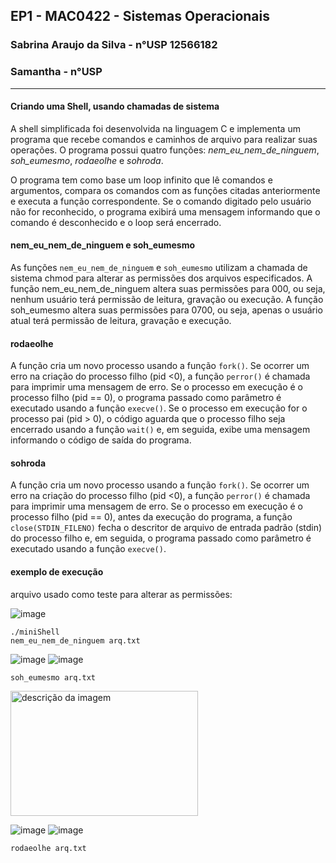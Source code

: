 ## EP1 - MAC0422 - Sistemas Operacionais
### Sabrina Araujo da Silva - n°USP 12566182
### Samantha - n°USP 
---------------

#### Criando uma Shell, usando chamadas de sistema

A shell simplificada foi desenvolvida na linguagem C e implementa um programa que recebe comandos e caminhos de arquivo para realizar suas operações. O programa possui quatro funções: *nem_eu_nem_de_ninguem*, *soh_eumesmo*, *rodaeolhe* e *sohroda*.

O programa tem como base um loop infinito que lê comandos e argumentos, compara os comandos com as funções citadas anteriormente e executa a função correspondente. Se o comando digitado pelo usuário não for reconhecido, o programa exibirá uma mensagem informando que o comando é desconhecido e o loop será encerrado.

#### nem_eu_nem_de_ninguem e soh_eumesmo

As funções ```nem_eu_nem_de_ninguem``` e ```soh_eumesmo``` utilizam a chamada de sistema chmod para alterar as permissões dos arquivos especificados. A função nem_eu_nem_de_ninguem altera suas permissões para 000, ou seja, nenhum usuário terá permissão de leitura, gravação ou execução. A função soh_eumesmo altera suas permissões para 0700, ou seja, apenas o usuário atual terá permissão de leitura, gravação e execução.

#### rodaeolhe

A função cria um novo processo usando a função ```fork()```. Se ocorrer um erro na criação do processo filho (pid <0), a função ```perror()``` é chamada para imprimir uma mensagem de erro. Se o processo em execução é o processo filho (pid == 0), o programa passado como parâmetro é executado usando a função ```execve()```. Se o processo em execução for o processo pai (pid > 0), o código aguarda que o processo filho seja encerrado usando a função ```wait()``` e, em seguida, exibe uma mensagem informando o código de saída do programa.

#### sohroda

A função cria um novo processo usando a função ```fork()```. Se ocorrer um erro na criação do processo filho (pid <0), a função ```perror()``` é chamada para imprimir uma mensagem de erro. Se o processo em execução é o processo filho (pid == 0), antes da execução do programa, a função ```close(STDIN_FILENO)``` fecha o descritor de arquivo de entrada padrão (stdin) do processo filho e, em seguida,  o programa passado como parâmetro é executado usando a função ```execve()```.

#### exemplo de execução

arquivo usado como teste para alterar as permissões:

![image](https://user-images.githubusercontent.com/93349105/229383283-a6309635-b98f-4639-abfe-db00933a3c2c.png)

```shell
./miniShell
nem_eu_nem_de_ninguem arq.txt
```
![image](https://user-images.githubusercontent.com/93349105/229390190-98f0a3da-47a0-4738-b27a-4b65a147160f.png)
![image](https://user-images.githubusercontent.com/93349105/229383177-5d85b824-6f7d-4ec1-84b4-a7461eee2319.png)

```shell
soh_eumesmo arq.txt
```
<img src="(https://user-images.githubusercontent.com/93349105/229390225-5ae7733f-c21e-4bfb-bf78-e4f12d36784a.png)" alt="descrição da imagem" width="300" height="200">

![image](https://user-images.githubusercontent.com/93349105/229390225-5ae7733f-c21e-4bfb-bf78-e4f12d36784a.png)
![image](https://user-images.githubusercontent.com/93349105/229383240-b677135d-6756-4dc2-810e-05fd421dc2c5.png)

```shell
rodaeolhe arq.txt
```

